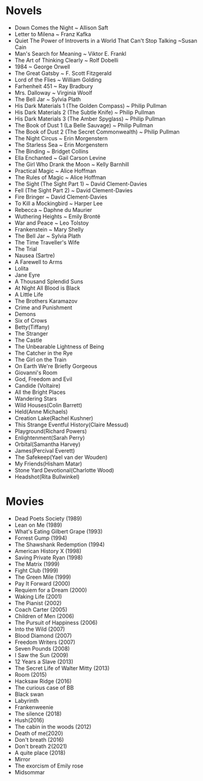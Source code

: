 # Novels
- Down Comes the Night ~ Allison Saft
- Letter to Milena ~ Franz Kafka
- Quiet The Power of Introverts in a World That Can't Stop Talking ~Susan Cain
- Man's Search for Meaning ~ Viktor E. Frankl
- The Art of Thinking Clearly ~ Rolf Dobelli
- 1984 ~ George Orwell
- The Great Gatsby ~ F. Scott Fitzgerald
- Lord of the Flies ~ William Golding
- Farhenheit 451 ~ Ray Bradbury
- Mrs. Dalloway ~ Virginia Woolf
- The Bell Jar ~ Sylvia Plath
- His Dark Materials 1 (The Golden Compass) ~ Philip Pullman
- His Dark Materials 2 (The Subtle Knife) ~ Philip Pullman
- His Dark Materials 3 (The Amber Spyglass) ~ Philip Pullman
- The Book of Dust 1 (La Belle Sauvage)  ~ Philip Pullman
- The Book of Dust 2 (The Secret Commonwealth) ~ Philip Pullman
- The Night Circus ~ Erin Morgenstern
- The Starless Sea ~ Erin Morgenstern
- The Binding ~ Bridget Collins
- Ella Enchanted ~ Gail Carson Levine
- The Girl Who Drank the Moon ~ Kelly Barnhill
- Practical Magic ~ Alice Hoffman
- The Rules of Magic ~ Alice Hoffman
- The Sight (The Sight Part 1) ~ David Clement-Davies
- Fell (The Sight Part 2) ~ David Clement-Davies
- Fire Bringer ~ David Clement-Davies
- To Kill a Mockingbird ~ Harper Lee
- Rebecca ~ Daphne du Maurier
- Wuthering Heights ~ Emily Brontë
- War and Peace ~ Leo Tolstoy
- Frankenstein ~ Mary Shelly
- The Bell Jar ~ Sylvia Plath
- The Time Traveller's Wife
- The Trial
- Nausea (Sartre)
- A Farewell to Arms
- Lolita
- Jane Eyre
- A Thousand Splendid Suns
- At Night All Blood is Black
- A Little Life
- The Brothers Karamazov
- Crime and Punishment
- Demons
- Six of Crows
- Betty(Tiffany)
- The Stranger
- The Castle
- The Unbearable Lightness of Being
- The Catcher in the Rye
- The Girl on the Train
- On Earth We're Briefly Gorgeous
- Giovanni's Room
- God, Freedom and Evil
- Candide (Voltaire)
- All the Bright Places
- Wandering Stars
- Wild Houses(Colin Barrett)
- Held(Anne Michaels)
- Creation Lake(Rachel Kushner)
- This Strange Eventful History(Claire Messud)
- Playground(Richard Powers)
- Enlightenment(Sarah Perry)
- Orbital(Samantha Harvey)
- James(Percival Everett)
- The Safekeep(Yael van der Wouden)
- My Friends(Hisham Matar)
- Stone Yard Devotional(Charlotte Wood)
- Headshot(Rita Bullwinkel)

# Movies

- Dead Poets Society (1989)
- Lean on Me (1989)
- What's Eating Gilbert Grape (1993)
- Forrest Gump (1994)
- The Shawshank Redemption (1994)
- American History X (1998)
- Saving Private Ryan (1998)
- The Matrix (1999)
- Fight Club (1999)
- The Green Mile (1999)
- Pay It Forward (2000)
- Requiem for a Dream (2000)
- Waking Life (2001)
- The Pianist (2002)
- Coach Carter (2005)
- Children of Men (2006)
- The Pursuit of Happiness (2006)
- Into the Wild (2007)
- Blood Diamond (2007)
- Freedom Writers (2007)
- Seven Pounds (2008)
- I Saw the Sun (2009)
- 12 Years a Slave (2013)
- The Secret Life of Walter Mitty (2013)
- Room (2015)
- Hacksaw Ridge (2016)
- The curious case of BB
- Black swan
- Labyrinth
- Frankenweenie
- The silence (2018)
- Hush(2016)
- The cabin in the woods (2012)
- Death of me(2020)
- Don't breath (2016)
- Don't breath 2(2021)
- A quite place (2018)
- Mirror
- The exorcism of Emily rose
- Midsommar